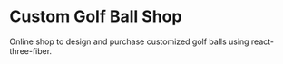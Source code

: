 # Custom Golf Ball Shop

Online shop to design and purchase customized golf balls using react-three-fiber.

